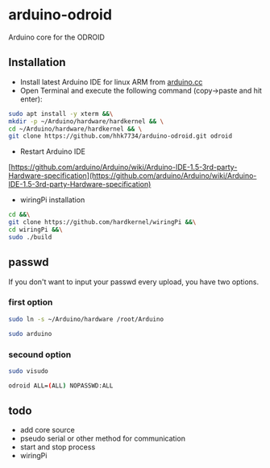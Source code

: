 # arduino-odroid

Arduino core for the ODROID

## Installation

- Install latest Arduino IDE for linux ARM from [arduino.cc](https://www.arduino.cc/en/Main/Software)
- Open Terminal and execute the following command (copy->paste and hit enter):

```bash
sudo apt install -y xterm &&\
mkdir -p ~/Arduino/hardware/hardkernel && \
cd ~/Arduino/hardware/hardkernel && \
git clone https://github.com/hhk7734/arduino-odroid.git odroid
```

- Restart Arduino IDE

[https://github.com/arduino/Arduino/wiki/Arduino-IDE-1.5-3rd-party-Hardware-specification](https://github.com/arduino/Arduino/wiki/Arduino-IDE-1.5-3rd-party-Hardware-specification)

- wiringPi installation

```bash
cd &&\
git clone https://github.com/hardkernel/wiringPi &&\
cd wiringPi &&\
sudo ./build
```

## passwd

If you don't want to input your passwd every upload, you have two options.

### first option

```bash
sudo ln -s ~/Arduino/hardware /root/Arduino
```

```bash
sudo arduino
```

### secound option

```bash
sudo visudo

odroid ALL=(ALL) NOPASSWD:ALL
```

## todo

- add core source
- pseudo serial or other method for communication
- start and stop process
- wiringPi
